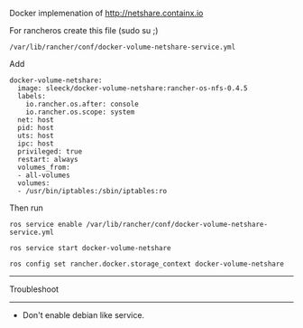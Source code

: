 Docker implemenation of http://netshare.containx.io


For rancheros create this file (sudo su ;)
```
/var/lib/rancher/conf/docker-volume-netshare-service.yml
```

Add
```
docker-volume-netshare:
  image: sleeck/docker-volume-netshare:rancher-os-nfs-0.4.5
  labels:
    io.rancher.os.after: console
    io.rancher.os.scope: system
  net: host
  pid: host
  uts: host
  ipc: host
  privileged: true
  restart: always
  volumes_from:
  - all-volumes
  volumes:
  - /usr/bin/iptables:/sbin/iptables:ro
```

Then run
```
ros service enable /var/lib/rancher/conf/docker-volume-netshare-service.yml
```
```
ros service start docker-volume-netshare
```
```
ros config set rancher.docker.storage_context docker-volume-netshare
```

___
Troubleshoot
___

- Don't enable debian like service.